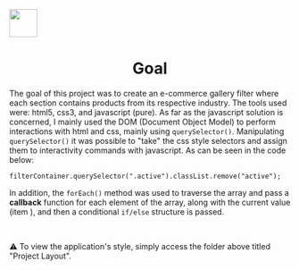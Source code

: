 <img src="https://cdn.pixabay.com/photo/2015/04/23/17/41/javascript-736400_960_720.png" height="50" width="50"/>

<h1 align="center">Goal</h1>

<p>The goal of this project was to create an e-commerce gallery filter where each section contains products from its respective industry. The tools used were: html5, css3, and javascript (pure). As far as the javascript solution is concerned, I mainly used the DOM (Document Object Model) to perform interactions with html and css, mainly using <code>querySelector()</code>. Manipulating <code>querySelector()</code> it was possible to "take" the css style selectors and assign them to interactivity commands with javascript. As can be seen in the code below:</p>
   
````filterContainer.querySelector(".active").classList.remove("active");````
<br>

<p>In addition, the <code>forEach()</code> method was used to traverse the array and pass a <b>callback</b> function for each element of the array, along with the current value (item ), and then a conditional <code>if/else</code> structure is passed.</p> <br>

<p>⚠️ To view the application's style, simply access the folder above titled "Project Layout".</p>

